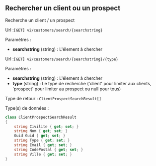 ## <span id='rechercher'>Rechercher un client ou un prospect</span>

Recherche un client / un prospect

Url :`[GET] v2/customers/search/{searchstring}`

Paramètres : 

- **searchstring** (string) : L'élement à chercher

Url :`[GET] v2/customers/search/{searchstring}/{type}`

Paramètres : 

- **searchstring** (string) : L'élement à chercher
- **type** (string) : Le type de recherche ('client' pour limiter aux clients, 'prospect' pour limiter au prospect ou null pour tous)

Type de retour : `ClientProspectSearchResult[]`

Type(s) de données :

```csharp
class ClientProspectSearchResult
{
	string Civilite { get; set; }
	string Nom { get; set; }
	Guid Guid { get; set; }
	string Type { get; set; }
	string Email { get; set; }
	string CodePostal { get; set; }
	string Ville { get; set; }
}

```
